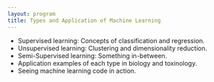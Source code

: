```yaml
---
layout: program
title: Types and Application of Machine Learning
---
```

- Supervised learning: Concepts of classification and regression.
- Unsupervised learning: Clustering and dimensionality reduction.
- Semi-Supervised learning: Something in-between.
- Application examples of each type in biology and toxinology.
- Seeing machine learning code in action.

